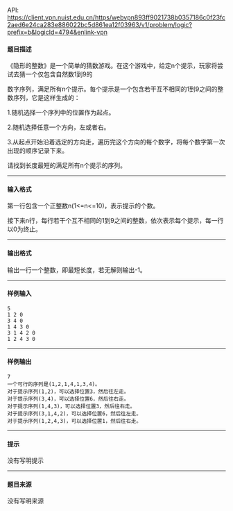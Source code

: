 API: https://client.vpn.nuist.edu.cn/https/webvpn893ff9021738b0357186c0f23fc2aed6e24ca283e886022bc5d861ea12f03963/v1/problem/logic?prefix=b&logicId=4794&enlink-vpn

#### 题目描述

《隐形的整数》是一个简单的猜数游戏。在这个游戏中，给定n个提示，玩家将尝试去猜一个仅包含自然数1到9的

数字序列，满足所有n个提示。每个提示是一个包含若干互不相同的1到9之间的整数序列，它是这样生成的：

1.随机选择一个序列中的位置作为起点。

2.随机选择任意一个方向，左或者右。

3.从起点开始沿着选定的方向走，遍历完这个方向的每个数字，将每个数字第一次出现的顺序记录下来。

请找到长度最短的满足所有n个提示的序列。

---

#### 输入格式

第一行包含一个正整数n(1<=n<=10)，表示提示的个数。

接下来n行，每行若干个互不相同的1到9之间的整数，依次表示每个提示，每一行以0为终止。

---

#### 输出格式

输出一行一个整数，即最短长度，若无解则输出-1。

---

#### 样例输入
```
5
1 2 0
3 4 0
1 4 3 0
3 1 4 2 0
1 2 4 3 0
```

---

#### 样例输出
```
7
一个可行的序列是(1,2,1,4,1,3,4)。
对于提示序列(1,2)，可以选择位置3，然后往左走。
对于提示序列(3,4)，可以选择位置6，然后往右走。
对于提示序列(1,4,3)，可以选择位置3，然后往右走。
对于提示序列(3,1,4,2)，可以选择位置6，然后往左走。
对于提示序列(1,2,4,3)，可以选择位置1，然后往右走。
```

---

#### 提示

没有写明提示

---

#### 题目来源

没有写明来源